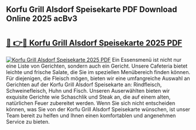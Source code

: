 ## Korfu Grill Alsdorf Speisekarte PDF Download Online 2025 acBv3

# <h2><a href="http://gc7pyi.nevu.top/?p=Korfu+Grill+Alsdorf+Speisekarte">🔗 👉🔴 Korfu Grill Alsdorf Speisekarte 2025 PDF</a></h2>

[![Korfu Grill Alsdorf Speisekarte 2025 PDF](https://i.imgur.com/dBaPXMq.png)](http://gc7pyi.nevu.top/?p=Korfu+Grill+Alsdorf+Speisekarte)
Ein Essensmenü ist nicht nur eine Liste von Gerichten, sondern auch ein Gericht. Unsere Cafeteria bietet leichte und frische Salate, die Sie im speziellen Menübereich finden können. Für diejenigen, die Fleisch mögen, bieten wir eine umfangreiche Auswahl an Gerichten auf der Korfu Grill Alsdorf Speisekarte an: Rindfleisch, Schweinefleisch, Huhn und Fisch. Unseren Auserwählten bieten wir exquisite Gerichte wie Schaschlik und Steak an, die auf einem alten, natürlichen Feuer zubereitet werden. Wenn Sie sich nicht entscheiden können, was Sie von der Korfu Grill Alsdorf Speisekarte wünschen, ist unser Team bereit zu helfen und Ihnen einen komfortablen und angenehmen Service zu bieten.
